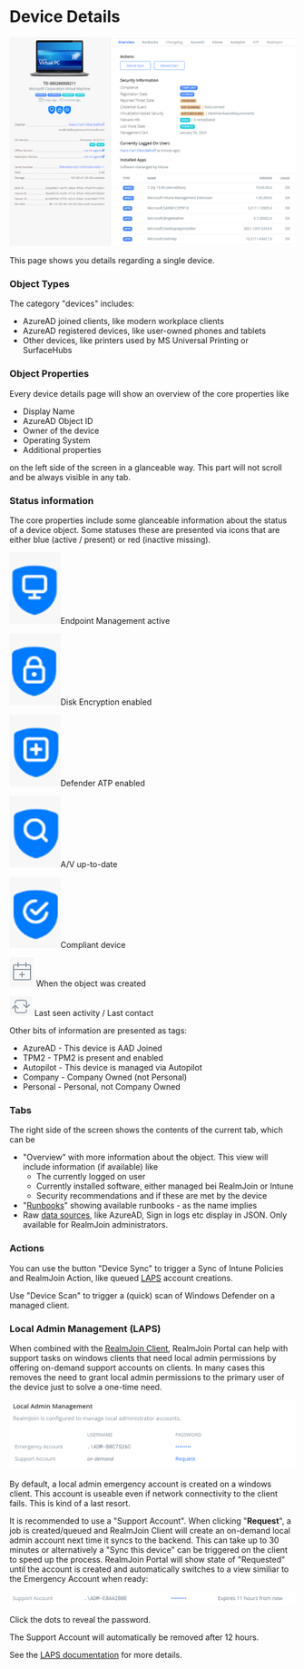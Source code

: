 # Device Details

![Device Details Page](<../../.gitbook/assets/image (12) (1) (1) (1) (1) (1) (1).png>)

This page shows you details regarding a single device.

### Object Types

The category "devices" includes:

* AzureAD joined clients, like modern workplace clients
* AzureAD registered devices, like user-owned phones and tablets
* Other devices, like printers used by MS Universal Printing or SurfaceHubs

### **Object Properties**

Every device details page will show an overview of the core properties like

* Display Name
* AzureAD Object ID
* Owner of the device
* Operating System
* Additional properties&#x20;

on the left side of the screen in a glanceable way. This part will not scroll and be always visible in any tab.

### Status information

The core properties include some glanceable information about the status of a device object. Some statuses these are presented via icons that are either blue (active / present) or red (inactive missing).

![](<../../.gitbook/assets/image (8) (1) (1) (1) (1) (1).png>)Endpoint Management active

![](<../../.gitbook/assets/image (14) (1) (1) (1) (1) (1).png>)Disk Encryption enabled

![](<../../.gitbook/assets/image (1) (1) (1).png>)Defender ATP enabled

![](<../../.gitbook/assets/image (6) (1) (1) (1) (1).png>)A/V up-to-date

![](<../../.gitbook/assets/image (16) (1) (1) (1) (1) (1).png>)Compliant device

![](<../../.gitbook/assets/image (5) (1) (1) (1).png>) When the object was created

![](<../../.gitbook/assets/image (2).png>) Last seen activity / Last contact

Other bits of information are presented as tags:

* AzureAD - This device is AAD Joined&#x20;
* TPM2 - TPM2 is present and enabled
* Autopilot - This device is managed via Autopilot
* Company - Company Owned (not Personal)
* Personal - Personal, not Company Owned

### Tabs

The right side of the screen shows the contents of the current tab, which can be&#x20;

* "Overview" with more information about the object. This view will include information (if available) like
  * The currently logged on user&#x20;
  * Currently installed software, either managed bei RealmJoin or Intune
  * Security recommendations and if these are met by the device
* "[Runbooks](../../runbooks/)" showing available runbooks - as the name implies
* Raw [data sources](../#data-sources), like AzureAD, Sign in logs etc display in JSON. Only available for RealmJoin administrators.

### Actions

You can use the button "Device Sync" to trigger a Sync of Intune Policies and RealmJoin Action, like queued [LAPS](device-details.md#local-admin-management-laps) account creations.

Use "Device Scan" to trigger a (quick) scan of Windows Defender on a managed client.

### Local Admin Management (LAPS)

When combined with the [RealmJoin Client](../../realmjoin-client/), RealmJoin Portal can help with support tasks on windows clients that need local admin permissions by offering on-demand support accounts on clients. In many cases this removes the need to grant local admin permissions to the primary user of the device just to solve a one-time need.

![LAPS management](<../../.gitbook/assets/image (9) (1) (1) (1) (1).png>)

By default, a local admin emergency account is created on a windows client. This account is useable even if network connectivity to the client fails. This is kind of a last resort.

It is recommended to use a "Support Account". When clicking "**Request**", a job is created/queued and RealmJoin Client will create an on-demand local admin account next time it syncs to the backend. This can take up to 30 minutes or alternatively a "Sync this device" can be triggered on the client to speed up the process. RealmJoin Portal will show state of "Requested" until the account is created and automatically switches to a view similiar to the Emergency Account when ready:

![Support Account](<../../.gitbook/assets/image (8) (1) (1) (1).png>)

Click the dots to reveal the password.

The Support Account will automatically be removed after 12 hours.

See the [LAPS documentation](../../realmjoin-client/local-admin-password-solution-laps/) for more details.



